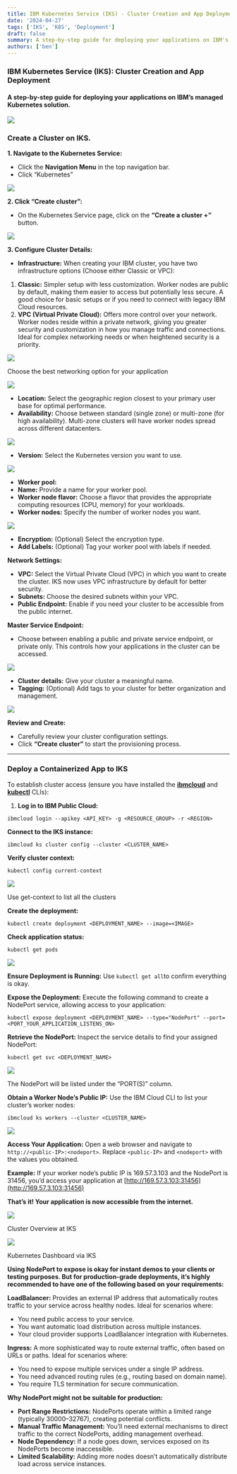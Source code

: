 ```yaml
---
title: IBM Kubernetes Service (IKS) - Cluster Creation and App Deployment
date: '2024-04-27'
tags: ['IKS', 'K8S', 'Deployment']
draft: false
summary: A step-by-step guide for deploying your applications on IBM's managed Kubernetes solution.
authors: ['ben']
---
```


### IBM Kubernetes Service (IKS): Cluster Creation and App Deployment

#### A step-by-step guide for deploying your applications on IBM’s managed Kubernetes solution.

![](https://cdn-images-1.medium.com/max/800/1*xnWpXTZmSAK-jmEbRi8wYA.png)

### Create a Cluster on IKS.

**1. Navigate to the Kubernetes Service:**

-   Click the **Navigation Menu** in the top navigation bar.
-   Click “Kubernetes”

![](https://cdn-images-1.medium.com/max/800/1*voi8b7EuzzzX--cgFknpOg.png)

**2. Click “Create cluster”:**

-   On the Kubernetes Service page, click on the **“Create a cluster +”** button.

![](https://cdn-images-1.medium.com/max/800/1*eCDfgmvfMo61uRsB87yq2w.png)

**3. Configure Cluster Details:**

-   **Infrastructure:** When creating your IBM cluster, you have two infrastructure options (Choose either Classic or VPC):

1.  **Classic:** Simpler setup with less customization. Worker nodes are public by default, making them easier to access but potentially less secure. A good choice for basic setups or if you need to connect with legacy IBM Cloud resources.
2.  **VPC (Virtual Private Cloud):** Offers more control over your network. Worker nodes reside within a private network, giving you greater security and customization in how you manage traffic and connections. Ideal for complex networking needs or when heightened security is a priority.

![](https://cdn-images-1.medium.com/max/800/1*zj3BnNAIKEzmX7FKMmwNvw.png)

Choose the best networking option for your application

![](https://cdn-images-1.medium.com/max/800/1*sYICP8xVsl56QfGfxW4Yjw.png)

-   **Location:** Select the geographic region closest to your primary user base for optimal performance.
-   **Availability:** Choose between standard (single zone) or multi-zone (for high availability). Multi-zone clusters will have worker nodes spread across different datacenters.

![](https://cdn-images-1.medium.com/max/800/1*6zAN7dr_RrpVxYumyZSwpA.png)

-   **Version:** Select the Kubernetes version you want to use.

![](https://cdn-images-1.medium.com/max/800/1*RZUaf_Y0B9Rk1Fl6AXs4hw.png)

-   **Worker pool:**
-   **Name:** Provide a name for your worker pool.
-   **Worker node flavor:** Choose a flavor that provides the appropriate computing resources (CPU, memory) for your workloads.
-   **Worker nodes:** Specify the number of worker nodes you want.

![](https://cdn-images-1.medium.com/max/800/1*actlL9g8LiSwAJ1k4K-UMQ.png)

-   **Encryption:** (Optional) Select the encryption type.
-   **Add Labels:** (Optional) Tag your worker pool with labels if needed.

**Network Settings:**

-   **VPC:** Select the Virtual Private Cloud (VPC) in which you want to create the cluster. IKS now uses VPC infrastructure by default for better security.
-   **Subnets:** Choose the desired subnets within your VPC.
-   **Public Endpoint:** Enable if you need your cluster to be accessible from the public internet.

**Master Service Endpoint:**

-   Choose between enabling a public and private service endpoint, or private only. This controls how your applications in the cluster can be accessed.

![](https://cdn-images-1.medium.com/max/800/1*G9Qc33tuF9_vxRirBGbGWg.png)

-   **Cluster details:** Give your cluster a meaningful name.
-   **Tagging:** (Optional) Add tags to your cluster for better organization and management.

![](https://cdn-images-1.medium.com/max/800/1*wmv0SWjdW7ELwnGRByVurg.png)

**Review and Create:**

-   Carefully review your cluster configuration settings.
-   Click **“Create cluster”** to start the provisioning process.

----------

### **Deploy a Containerized App to IKS**

To establish cluster access (ensure you have installed the  [**ibmcloud**](https://www.ibm.com/cloud/cli) and [**kubectl**](https://kubernetes.io/docs/tasks/tools/#kubectl) CLIs):

1.  **Log in to IBM Public Cloud:**

`ibmcloud login --apikey <API_KEY> -g <RESOURCE_GROUP> -r <REGION>`

**Connect to the IKS instance:**

`ibmcloud ks cluster config --cluster <CLUSTER_NAME>`

**Verify cluster context:**

`kubectl config current-context`

![](https://cdn-images-1.medium.com/max/800/1*HDXgyVn53Lvvbnycdvcl8g.png)

Use get-context to list all the clusters

**Create the deployment:**

`kubectl create deployment <DEPLOYMENT_NAME> --image=<IMAGE>`

**Check application status:**

`kubectl get pods`

![](https://cdn-images-1.medium.com/max/800/1*qoIRM_aBZwykNStEFIBEeg.png)

**Ensure Deployment is Running:** Use `kubectl get all`to confirm everything is okay.

**Expose the Deployment:** Execute the following command to create a NodePort service, allowing access to your application:

`kubectl expose deployment <DEPLOYMENT_NAME> --type="NodePort" --port=<PORT_YOUR_APPLICATION_LISTENS_ON>`

**Retrieve the NodePort:** Inspect the service details to find your assigned NodePort:

`kubectl get svc <DEPLOYMENT_NAME>`

![](https://cdn-images-1.medium.com/max/800/1*lk-GwdfxB3872IfLfMDWTg.png)

The NodePort will be listed under the “PORT(S)” column.

**Obtain a Worker Node’s Public IP:** Use the IBM Cloud CLI to list your cluster’s worker nodes:

`ibmcloud ks workers --cluster <CLUSTER_NAME>`

![](https://cdn-images-1.medium.com/max/800/1*EXMIrldyFpFZWucRb2bBxg.png)

**Access Your Application:** Open a web browser and navigate to `http://<public-IP>:<nodeport>`. Replace `<public-IP>` and `<nodeport>` with the values you obtained.

**Example:** If your worker node’s public IP is 169.57.3.103 and the NodePort is 31456, you’d access your application at [http://169.57.3.103:31456](http://169.57.3.103:31456)

**That’s it! Your application is now accessible from the internet.**

![](https://cdn-images-1.medium.com/max/800/1*-uyUsQZ9-BKF7-mddvHspw.png)

Cluster Overview at IKS

![](https://cdn-images-1.medium.com/max/800/1*40z3lcya9lP3onPPRZVL2A.png)

Kubernetes Dashboard via IKS

**Using NodePort to expose is okay for instant demos to your clients or testing purposes. But for production-grade deployments, it’s highly recommended to have one of the following based on your requirements:**

**LoadBalancer:** Provides an external IP address that automatically routes traffic to your service across healthy nodes. Ideal for scenarios where:

-   You need public access to your service.
-   You want automatic load distribution across multiple instances.
-   Your cloud provider supports LoadBalancer integration with Kubernetes.

**Ingress:** A more sophisticated way to route external traffic, often based on URLs or paths. Ideal for scenarios where:

-   You need to expose multiple services under a single IP address.
-   You need advanced routing rules (e.g., routing based on domain name).
-   You require TLS termination for secure communication.

**Why NodePort might not be suitable for production:**

-   **Port Range Restrictions:** NodePorts operate within a limited range (typically 30000–32767), creating potential conflicts.
-   **Manual Traffic Management:** You’ll need external mechanisms to direct traffic to the correct NodePorts, adding management overhead.
-   **Node Dependency:** If a node goes down, services exposed on its NodePorts become inaccessible.
-   **Limited Scalability:** Adding more nodes doesn’t automatically distribute load across service instances.